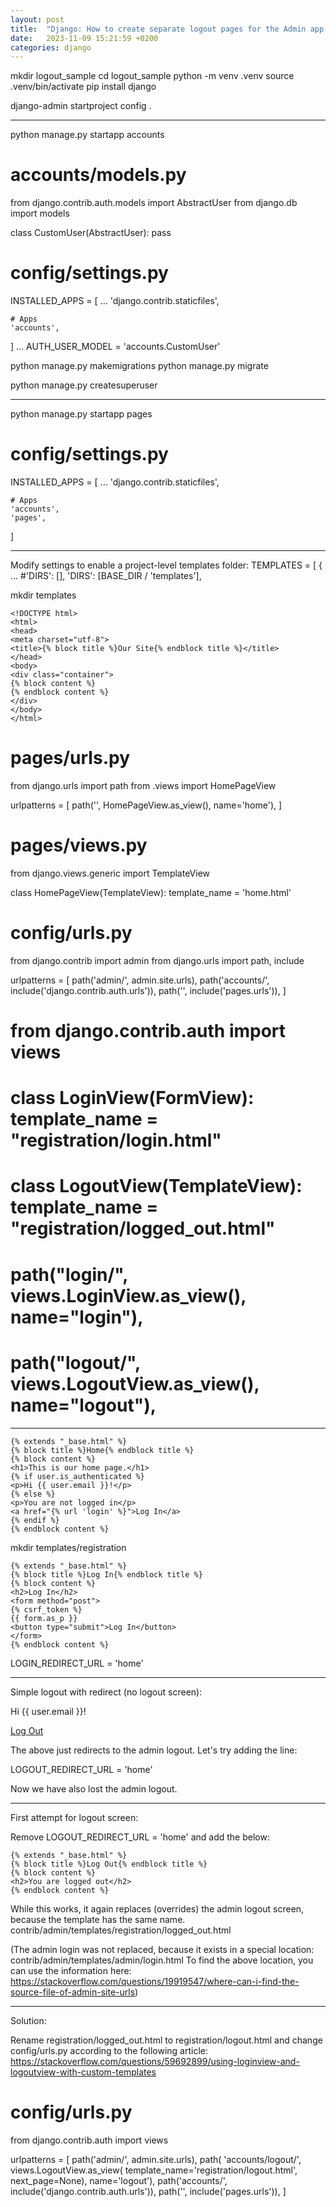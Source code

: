```yaml
---
layout: post
title:  "Django: How to create separate logout pages for the Admin app and your own apps"
date:   2023-11-09 15:21:59 +0200
categories: django
---
```

mkdir logout_sample
cd logout_sample
python -m venv .venv
source .venv/bin/activate
pip install django

django-admin startproject config .

----------------------------------------------------

python manage.py startapp accounts

# accounts/models.py
from django.contrib.auth.models import AbstractUser
from django.db import models

class CustomUser(AbstractUser):
  pass

# config/settings.py
INSTALLED_APPS = [
    ...
    'django.contrib.staticfiles',

    # Apps
    'accounts',
]
...
AUTH_USER_MODEL = 'accounts.CustomUser'

python manage.py makemigrations
python manage.py migrate

python manage.py createsuperuser

----------------------------------------------------

python manage.py startapp pages

# config/settings.py
INSTALLED_APPS = [
    ...
    'django.contrib.staticfiles',

    # Apps
    'accounts',
    'pages',
]

----------------------------------------------------

Modify settings to enable a project-level templates folder:
TEMPLATES = [
    {
        ...
	#'DIRS': [],
        'DIRS': [BASE_DIR / 'templates'],

mkdir templates

<!-- templates/_base.html -->   
`<!DOCTYPE html>`   
`<html>`   
`<head>`   
`<meta charset="utf-8">`   
`<title>{% block title %}Our Site{% endblock title %}</title>`   
`</head>`   
`<body>`   
    `<div class="container">`   
    `{% block content %}`   
    `{% endblock content %}`   
    `</div>`   
`</body>`   
`</html>`   


# pages/urls.py
from django.urls import path
from .views import HomePageView

urlpatterns = [
    path('', HomePageView.as_view(), name='home'),
]

# pages/views.py
from django.views.generic import TemplateView

class HomePageView(TemplateView):
  template_name = 'home.html'

# config/urls.py
from django.contrib import admin
from django.urls import path, include

urlpatterns = [
    path('admin/', admin.site.urls),
    path('accounts/', include('django.contrib.auth.urls')),
    path('', include('pages.urls')),
]

# from django.contrib.auth import views
# class LoginView(FormView): template_name = "registration/login.html"
# class LogoutView(TemplateView): template_name = "registration/logged_out.html"
# path("login/", views.LoginView.as_view(), name="login"),
# path("logout/", views.LogoutView.as_view(), name="logout"),

----------------------------------------------------

<!-- templates/home.html -->
`{% extends "_base.html" %}`   
`{% block title %}Home{% endblock title %}`   
`{% block content %}`   
`<h1>This is our home page.</h1>`   
`{% if user.is_authenticated %}`   
  `<p>Hi {{ user.email }}!</p>`   
`{% else %}`   
  `<p>You are not logged in</p>`   
  `<a href="{% url 'login' %}">Log In</a>`   
`{% endif %}`   
`{% endblock content %}`   

mkdir templates/registration

<!-- templates/registration/login.html -->
`{% extends "_base.html" %}`   
`{% block title %}Log In{% endblock title %}`   
`{% block content %}`   
`<h2>Log In</h2>`   
`<form method="post">`   
`{% csrf_token %}`   
`{{ form.as_p }}`   
`<button type="submit">Log In</button>`   
`</form>`   
`{% endblock content %}`   

LOGIN_REDIRECT_URL = 'home'

----------------------------------------------------

Simple logout with redirect (no logout screen):

<!-- templates/home.html -->
<p>Hi {{ user.email }}!</p>
<p><a href="{% url 'logout' %}">Log Out</a></p>

The above just redirects to the admin logout. Let's try adding the line:

LOGOUT_REDIRECT_URL = 'home'

Now we have also lost the admin logout.

----------------------------------------------------

First attempt for logout screen:

Remove LOGOUT_REDIRECT_URL = 'home' and add the below:

<!-- templates/registration/logged_out.html -->
`{% extends "_base.html" %}`   
`{% block title %}Log Out{% endblock title %}`   
`{% block content %}`   
`<h2>You are logged out</h2>`   
`{% endblock content %}`   

While this works, it again replaces (overrides) the admin logout screen, because the template has the same name.
contrib/admin/templates/registration/logged_out.html

(The admin login was not replaced, because it exists in a special location:
contrib/admin/templates/admin/login.html
To find the above location, you can use the information here:
https://stackoverflow.com/questions/19919547/where-can-i-find-the-source-file-of-admin-site-urls)

----------------------------------------------------

Solution:

Rename registration/logged_out.html to registration/logout.html
and change config/urls.py according to the following article:
https://stackoverflow.com/questions/59692899/using-loginview-and-logoutview-with-custom-templates

# config/urls.py
from django.contrib.auth import views

urlpatterns = [
    path('admin/', admin.site.urls),
    path(
      'accounts/logout/',
      views.LogoutView.as_view(
        template_name='registration/logout.html',
        next_page=None),
      name='logout'),
    path('accounts/', include('django.contrib.auth.urls')),
    path('', include('pages.urls')),
]
